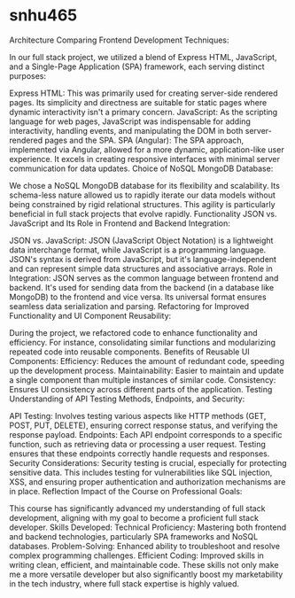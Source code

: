 # snhu465

Architecture
Comparing Frontend Development Techniques:

In our full stack project, we utilized a blend of Express HTML, JavaScript, and a Single-Page Application (SPA) framework, each serving distinct purposes:

Express HTML: This was primarily used for creating server-side rendered pages. Its simplicity and directness are suitable for static pages where dynamic interactivity isn't a primary concern.
JavaScript: As the scripting language for web pages, JavaScript was indispensable for adding interactivity, handling events, and manipulating the DOM in both server-rendered pages and the SPA.
SPA (Angular): The SPA approach, implemented via Angular, allowed for a more dynamic, application-like user experience. It excels in creating responsive interfaces with minimal server communication for data updates.
Choice of NoSQL MongoDB Database:

We chose a NoSQL MongoDB database for its flexibility and scalability. Its schema-less nature allowed us to rapidly iterate our data models without being constrained by rigid relational structures. This agility is particularly beneficial in full stack projects that evolve rapidly.
Functionality
JSON vs. JavaScript and Its Role in Frontend and Backend Integration:

JSON vs. JavaScript: JSON (JavaScript Object Notation) is a lightweight data interchange format, while JavaScript is a programming language. JSON's syntax is derived from JavaScript, but it's language-independent and can represent simple data structures and associative arrays.
Role in Integration: JSON serves as the common language between frontend and backend. It's used for sending data from the backend (in a database like MongoDB) to the frontend and vice versa. Its universal format ensures seamless data serialization and parsing.
Refactoring for Improved Functionality and UI Component Reusability:

During the project, we refactored code to enhance functionality and efficiency. For instance, consolidating similar functions and modularizing repeated code into reusable components.
Benefits of Reusable UI Components:
Efficiency: Reduces the amount of redundant code, speeding up the development process.
Maintainability: Easier to maintain and update a single component than multiple instances of similar code.
Consistency: Ensures UI consistency across different parts of the application.
Testing
Understanding of API Testing Methods, Endpoints, and Security:

API Testing: Involves testing various aspects like HTTP methods (GET, POST, PUT, DELETE), ensuring correct response status, and verifying the response payload.
Endpoints: Each API endpoint corresponds to a specific function, such as retrieving data or processing a user request. Testing ensures that these endpoints correctly handle requests and responses.
Security Considerations: Security testing is crucial, especially for protecting sensitive data. This includes testing for vulnerabilities like SQL injection, XSS, and ensuring proper authentication and authorization mechanisms are in place.
Reflection
Impact of the Course on Professional Goals:

This course has significantly advanced my understanding of full stack development, aligning with my goal to become a proficient full stack developer.
Skills Developed:
Technical Proficiency: Mastering both frontend and backend technologies, particularly SPA frameworks and NoSQL databases.
Problem-Solving: Enhanced ability to troubleshoot and resolve complex programming challenges.
Efficient Coding: Improved skills in writing clean, efficient, and maintainable code.
These skills not only make me a more versatile developer but also significantly boost my marketability in the tech industry, where full stack expertise is highly valued.
